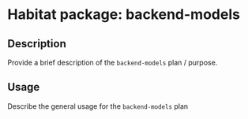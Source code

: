 # Habitat package: backend-models

## Description

Provide a brief description of the `backend-models` plan / purpose.

## Usage

Describe the general usage for the `backend-models` plan
